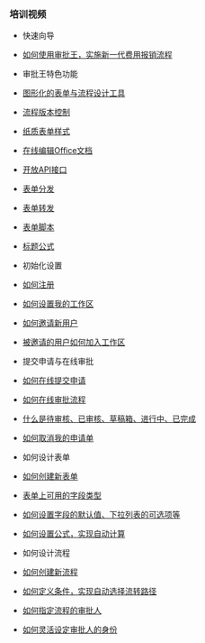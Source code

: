 ﻿
### 培训视频

- 快速向导
 - [如何使用审批王，实施新一代费用报销流程](http://oss.steedos.com/videos/case/expense.mp4)
- 审批王特色功能
 - [图形化的表单与流程设计工具](http://oss.steedos.com/videos/cn/图形化表单与流程设计.mp4)
 - [流程版本控制](http://oss.steedos.com/videos/cn/流程版本控制.mp4)
 - [纸质表单样式](http://oss.steedos.com/videos/cn/纸质表单样式.mp4)
 - [在线编辑Office文档](http://oss.steedos.com/videos/cn/在线编辑.mp4)
 - [开放API接口](http://oss.steedos.com/videos/cn/开放API接口.mp4)
 - [表单分发](http://oss.steedos.com/videos/cn/文件分发.mp4)
 - [表单转发](http://oss.steedos.com/videos/cn/文件转发.mp4)
 - [表单脚本](http://oss.steedos.com/videos/cn/表单脚本.gif)
 - [标题公式](http://oss.steedos.com/videos/cn/标题公式.mp4)
- 初始化设置
 - [如何注册](http://oss.steedos.com/videos/admin/1%E3%80%81%E5%A6%82%E4%BD%95%E6%B3%A8%E5%86%8C%E5%AE%A1%E6%89%B9%E7%8E%8B.mp4)
 - [如何设置我的工作区](http://oss.steedos.com/videos/admin/2%E3%80%81%E5%A6%82%E4%BD%95%E8%AE%BE%E7%BD%AE%E5%B7%A5%E4%BD%9C%E5%8C%BA.mp4)
 - [如何邀请新用户](http://oss.steedos.com/videos/admin/3%E3%80%81%E5%A6%82%E4%BD%95%E9%82%80%E8%AF%B7%E6%96%B0%E7%94%A8%E6%88%B7.mp4)
 - [被邀请的用户如何加入工作区](http://oss.steedos.com/videos/user/1%E3%80%81%E5%A6%82%E4%BD%95%E6%B3%A8%E5%86%8C%E5%AE%A1%E6%89%B9%E7%8E%8B.mp4)

- 提交申请与在线审批
 - [如何在线提交申请](http://oss.steedos.com/videos/user/2%E3%80%81%E5%A6%82%E4%BD%95%E6%8F%90%E4%BA%A4%E7%94%B3%E8%AF%B7%E5%8D%95.mp4)
 - [如何在线审批流程](http://oss.steedos.com/videos/user/3%E3%80%81%E5%A6%82%E4%BD%95%E8%BF%9B%E8%A1%8C%E6%B5%81%E7%A8%8B%E5%AE%A1%E6%89%B9.mp4)
 - [什么是待审核、已审核、草稿箱、进行中、已完成](http://oss.steedos.com/videos/user/4%E3%80%81%E5%AE%A1%E6%89%B9%E7%8E%8B%E7%95%8C%E9%9D%A2%E8%AF%B4%E6%98%8E.mp4)
 - [如何取消我的申请单](http://oss.steedos.com/videos/user/5%E3%80%81%E5%A6%82%E4%BD%95%E5%8F%96%E6%B6%88%E6%88%91%E7%9A%84%E7%94%B3%E8%AF%B7%E5%8D%95.mp4)

- 如何设计表单
 - [如何创建新表单](http://oss.steedos.com/videos/cn/4%E3%80%81%E5%A6%82%E4%BD%95%E5%88%9B%E5%BB%BA%E6%96%B0%E8%A1%A8%E5%8D%95.mp4)
 - [表单上可用的字段类型](http://oss.steedos.com/videos/admin/9%E3%80%81%E8%A1%A8%E5%8D%95%E5%AD%97%E6%AE%B5%E7%B1%BB%E5%9E%8B%E8%AF%B4%E6%98%8E.mp4)
 - [如何设置字段的默认值、下拉列表的可选项等](http://oss.steedos.com/videos/admin/10%E3%80%81%E5%A6%82%E4%BD%95%E5%AE%9A%E4%B9%89%E5%AD%97%E6%AE%B5%E5%B1%9E%E6%80%A7.mp4)
 - [如何设置公式，实现自动计算](http://oss.steedos.com/videos/admin/12%E3%80%81%E5%A6%82%E4%BD%95%E7%BC%96%E5%86%99%E8%A1%A8%E5%8D%95%E4%B8%8A%E7%9A%84%E5%85%AC%E5%BC%8F.mp4)

- 如何设计流程
 - [如何创建新流程](http://oss.steedos.com/videos/cn/5%E3%80%81%E5%A6%82%E4%BD%95%E5%88%9B%E5%BB%BA%E6%96%B0%E6%B5%81%E7%A8%8B.mp4)
 - [如何定义条件，实现自动选择流转路径](http://oss.steedos.com/videos/cn/16%E3%80%81%E6%B5%81%E7%A8%8B%E4%B8%AD%E7%9A%84%E6%9D%A1%E4%BB%B6%E5%AE%9A%E4%B9%89.mp4)
 - [如何指定流程的审批人](http://oss.steedos.com/videos/admin/17%E3%80%81%E6%B5%81%E7%A8%8B%E5%A4%84%E7%90%86%E4%BA%BA%E8%BA%AB%E4%BB%BD%EF%BC%8D%E6%8C%87%E5%AE%9A%E4%BA%BA%E5%91%98.mp4)
 - [如何灵活设定审批人的身份](http://oss.steedos.com/videos/admin/19%E3%80%81%E6%B5%81%E7%A8%8B%E5%A4%84%E7%90%86%E4%BA%BA%E8%BA%AB%E4%BB%BD%EF%BC%8D%E5%90%84%E7%A7%8D%E8%A7%92%E8%89%B2.mp4)
